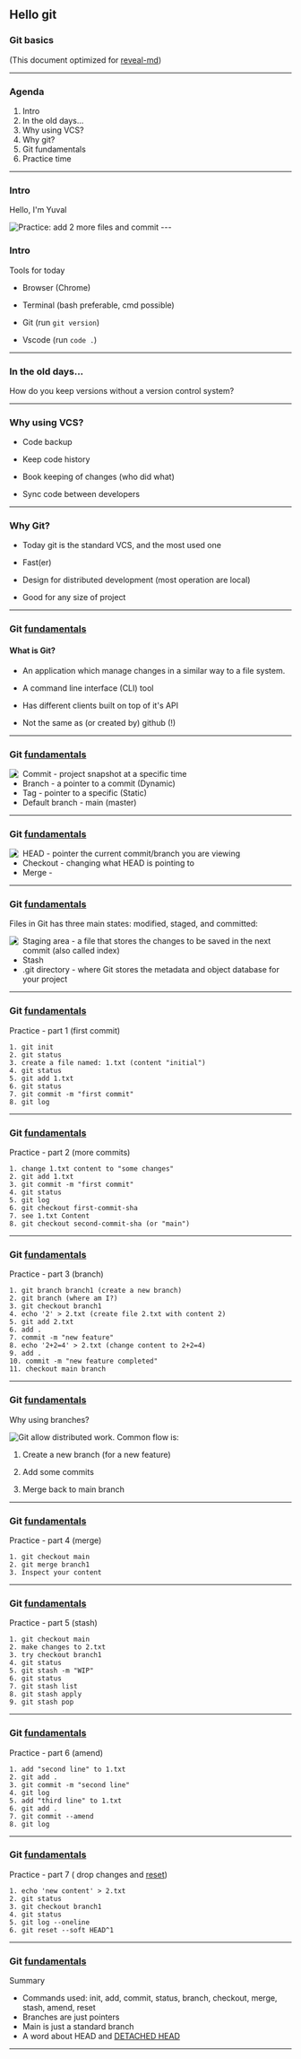 ## Hello git
### Git basics
(This document optimized for [reveal-md](https://github.com/webpro/reveal-md))

---

### Agenda
1. Intro
1. In the old days...
1. Why using VCS?
1. Why git?
1. Git fundamentals
1. Practice time




---

### Intro
Hello, I'm Yuval

<div style="float: left">
    <img src="./assets/git-branch.jpg">
</div>
Practice: add 2 more files and commit
---

### Intro
Tools for today

* Browser (Chrome)

* Terminal (bash preferable, cmd possible)

* Git (run `git version`)

* Vscode (run `code .`)

---

### In the old days...

How do you keep versions without a version control system?

---

### Why using VCS?

* Code backup
<!-- .element: class="fragment" -->

* Keep code history
<!-- .element: class="fragment" -->

* Book keeping of changes (who did what)
<!-- .element: class="fragment" -->

* Sync code between developers
<!-- .element: class="fragment" -->

---

### Why Git?
* Today git is the standard VCS, and the most used one
<!-- .element: class="fragment" -->

* Fast(er)
<!-- .element: class="fragment" -->

* Design for distributed development (most operation are local)
<!-- .element: class="fragment" -->

* Good for any size of project
<!-- .element: class="fragment" -->

---

### Git [fundamentals](https://www.youtube.com/watch?v=_ALeswWzpBo)

#### What is Git?

* An application which manage changes in a similar way to a file system.

* A command line interface (CLI) tool

* Has different clients built on top of it's API

* Not the same as (or created by) github (!)


---

### Git [fundamentals](https://www.youtube.com/watch?v=_ALeswWzpBo)

<div style="float: left">
    <img src="./assets/git-branch.jpg">
</div>

* Commit - project snapshot at a specific time
* Branch - a pointer to a commit (Dynamic)
* Tag - pointer to a specific (Static)
* Default branch - main (master)

---

### Git [fundamentals](https://www.youtube.com/watch?v=_ALeswWzpBo)

<div style="float: left">
    <img src="./assets/git-branch.jpg">
</div>

* HEAD - pointer the current commit/branch you are viewing
* Checkout - changing what HEAD is pointing to 
* Merge - 


---

### Git [fundamentals](https://www.youtube.com/watch?v=_ALeswWzpBo)

Files in Git has three main states: modified, staged, and committed:

<div style="float: left">
    <img src="./assets/git-areas.jpg">
</div>

* Staging area - a file that stores the changes to be saved in the next commit (also called index)
* Stash 
* .git directory - where Git stores the metadata and object database for your project

---

### Git [fundamentals](https://www.youtube.com/watch?v=_ALeswWzpBo)
Practice - part 1 (first commit)

```
1. git init
2. git status
3. create a file named: 1.txt (content "initial")
4. git status
5. git add 1.txt
6. git status
7. git commit -m "first commit"
8. git log
```

---

### Git [fundamentals](https://www.youtube.com/watch?v=_ALeswWzpBo)
Practice - part 2 (more commits)

```
1. change 1.txt content to "some changes"
2. git add 1.txt
3. git commit -m "first commit"
4. git status
5. git log
6. git checkout first-commit-sha
7. see 1.txt Content
8. git checkout second-commit-sha (or "main")
```




---

### Git [fundamentals](https://www.youtube.com/watch?v=_ALeswWzpBo)
Practice - part 3 (branch)

```
1. git branch branch1 (create a new branch)
2. git branch (where am I?)
3. git checkout branch1
4. echo '2' > 2.txt (create file 2.txt with content 2)
5. git add 2.txt
6. add .
7. commit -m "new feature"
8. echo '2+2=4' > 2.txt (change content to 2+2=4)
9. add .
10. commit -m "new feature completed"
11. checkout main branch
```
---

### Git [fundamentals](https://www.youtube.com/watch?v=_ALeswWzpBo)
Why using branches?
<div style="float: left">
    <img src="./assets/git-branch.jpg">
</div>
Git allow distributed work. Common flow is:
<!-- .element: class="fragment" -->

1. Create a new branch (for a new feature)
<!-- .element: class="fragment" -->

2. Add some commits
<!-- .element: class="fragment" -->

3. Merge back to main branch
<!-- .element: class="fragment" -->
---

### Git [fundamentals](https://www.youtube.com/watch?v=_ALeswWzpBo)
Practice - part 4 (merge)
```
1. git checkout main
2. git merge branch1
3. Inspect your content
```

---

### Git [fundamentals](https://www.youtube.com/watch?v=_ALeswWzpBo)
Practice - part 5 (stash)
```
1. git checkout main
2. make changes to 2.txt
3. try checkout branch1
4. git status
5. git stash -m "WIP"
6. git status
7. git stash list
8. git stash apply
9. git stash pop
```

---

### Git [fundamentals](https://www.youtube.com/watch?v=_ALeswWzpBo)
Practice - part 6 (amend)
```
1. add "second line" to 1.txt
2. git add .
3. git commit -m "second line"
4. git log
5. add "third line" to 1.txt
6. git add .
7. git commit --amend
8. git log
```

---

### Git [fundamentals](https://www.youtube.com/watch?v=_ALeswWzpBo)
Practice - part 7 ( drop changes and [reset](https://www.atlassian.com/git/tutorials/undoing-changes/git-reset))
```
1. echo 'new content' > 2.txt
2. git status
3. git checkout branch1
4. git status
5. git log --oneline
6. git reset --soft HEAD^1

```

---

### Git [fundamentals](https://www.youtube.com/watch?v=_ALeswWzpBo)

Summary

* Commands used: init, add, commit, status, branch, checkout, merge, stash, amend, reset
* Branches are just pointers
* Main is just a standard branch
* A word about HEAD and [DETACHED HEAD](https://git-scm.com/docs/git-checkout#_detached_head)

---

